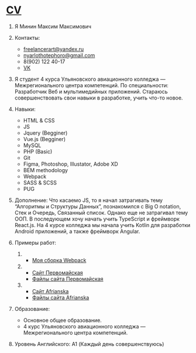# [CV](https://nyar1othotep.github.io/rsschool-cv/cv "cv.md")
1. Я Минин Максим Максимович
2. Контакты:
    + freelancerart@yandex.ru
    + nyarlothotephoro@gmail.com
    + 8(902) 122 40-17
    + [VK](https://vk.com/astra_earth "vk")
3. Я студент 4 курса Ульяновского авиационного колледжа — Межрегионального центра компетенций.
По специальности: Разработчик Веб и мультимедийных приложений. Стараюсь совершенствовать свои навыки в разработке, учить что-то новое.
4. Навыки:
    + HTML & CSS
    + JS 
    + Jquery (Begginer)
    + Vue.js (Begginer)
    + MySQL
    + PHP (Basic)
    + Git
    + Figma, Photoshop, Illustator, Adobe XD
    + BEM methodology
    + Webpack
    + SASS & SCSS
    + PUG
5. Дополнение:
    Что касаемо JS, то я начал затрагивать тему “Алгоритмы и Структуры Данных”, познакомился с Big O notation, Стек и Очередь, Связанный список. Однако еще не  затрагивал тему ООП. 
    В последующем хочу начать учить TypeScript и фреймворк React.js.
    На 4 курсе колледжа мы начала учить Kotlin для разработки Android приложений, а также фреймворк Angular.

6. Примеры работ:
    1. + [Моя сборка Webpack](https://github.com/Nyar1othotep/webpack-pattern "Webpack")
    2. + [Сайт Первомайская](https://nyar1othotep.github.io/mst-task-it-maraphone/dist/ "Первомайская")
       + [Файлы сайта Первомайская](https://github.com/Nyar1othotep/mst-task-it-maraphone "Файлы сайта Первомайская")
    3. + [Сайт Afrianska](https://nyar1othotep.github.io/afrianska-mediasoft/ "Afrianska")
       + [Файлы сайта Afrianska](https://github.com/Nyar1othotep/afrianska-mediasoft/tree/develop "Файлы сайта Afrianska")
7. Образование:
    + Основное общее образование.
    + 4 курс Ульяновского авиационного колледжа — Межрегионального центра компетенций.
8. Уровень Английского: A1 (Каждый день совершенствуюсь)
   
